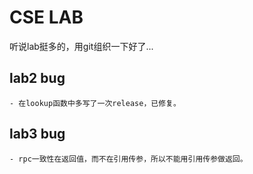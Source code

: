 # CSE LAB

听说lab挺多的，用git组织一下好了...

## lab2 bug

    - 在lookup函数中多写了一次release，已修复。

## lab3 bug

    - rpc一致性在返回值，而不在引用传参，所以不能用引用传参做返回。